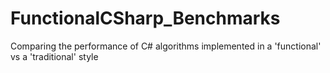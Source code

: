 # FunctionalCSharp_Benchmarks
Comparing the performance of C# algorithms implemented in a 'functional' vs a 'traditional' style
